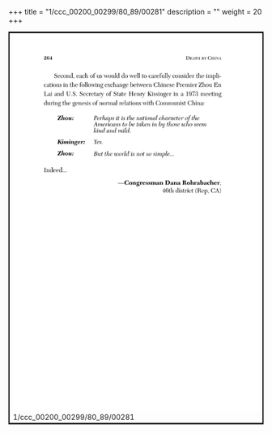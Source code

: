 +++
title = "1/ccc_00200_00299/80_89/00281"
description = ""
weight = 20
+++

<table style="border:2px solid black;max-width:800px;max-height:800px;" 
><tr><td>
<img class="center-fit-jpg"
src="/jpg_/out_jpg_dbc_281.jpg">
1/ccc_00200_00299/80_89/00281
</img></td></tr></table>
